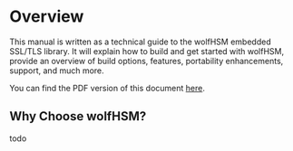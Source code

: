 # Overview

This manual is written as a technical guide to the wolfHSM embedded SSL/TLS library. It
will explain how to build and get started with wolfHSM, provide an overview of build
options, features, portability enhancements, support, and much more.

You can find the PDF version of this document [here](https://www.wolfssl.com/documentation/manuals/wolfHSM/wolfHSM-Manual.pdf).

## Why Choose wolfHSM?
todo

